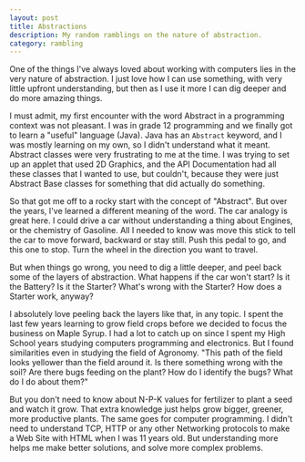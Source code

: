 ```yaml
---
layout: post
title: Abstractions
description: My random ramblings on the nature of abstraction.
category: rambling
---
```


One of the things I've always loved about working with computers lies in the
very nature of abstraction.  I just love how I can use something, with very
little upfront understanding, but then as I use it more I can dig deeper and do
more amazing things.

I must admit, my first encounter with the word Abstract in a programming context
was not pleasant.  I was in grade 12 programming and we finally got to learn a
"useful" language (Java).  Java has an `Abstract` keyword, and I was mostly
learning on my own, so I didn't understand what it meant.  Abstract classes were
very frustrating to me at the time.  I was trying to set up an applet that used
2D Graphics, and the API Documentation had all these classes that I wanted to use,
but couldn't, because they were just Abstract Base classes for something that did
actually do something.

So that got me off to a rocky start with the concept of "Abstract".  But over the
years, I've learned a different meaning of the word.  The car analogy is great
here.  I could drive a car without understanding a thing about Engines, or the
chemistry of Gasoline.  All I needed to know was move this stick to tell the car
to move forward, backward or stay still.  Push this pedal to go, and this one to
stop.  Turn the wheel in the direction you want to travel.

But when things go wrong, you need to dig a little deeper, and peel back some of
the layers of abstraction.  What happens if the car won't start?  Is it the Battery?
Is it the Starter?  What's wrong with the Starter?  How does a Starter work, anyway?

I absolutely love peeling back the layers like that, in any topic.  I spent the
last few years learning to grow field crops before we decided to focus the business
on Maple Syrup.  I had a lot to catch up on since I spent my High School years
studying computers programming and electronics.  But I found similarities even
in studying the field of Agronomy.  "This path of the field looks yellower than
the field around it.  Is there something wrong with the soil?  Are there bugs
feeding on the plant?  How do I identify the bugs?  What do I do about them?"

But you don't need to know about N-P-K values for fertilizer to plant a seed and
watch it grow.  That extra knowledge just helps grow bigger, greener, more productive
plants.  The same goes for computer programming.  I didn't need to understand
TCP, HTTP or any other Networking protocols to make a Web Site with HTML when I was
11 years old.  But understanding more helps me make better solutions, and solve
more complex problems.
